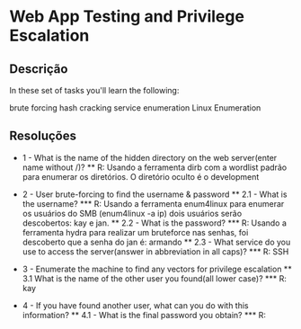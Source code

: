 # Web App Testing and Privilege Escalation

## Descrição
In these set of tasks you'll learn the following:

brute forcing 
hash cracking 
service enumeration
Linux Enumeration



## Resoluções

* 1 - What is the name of the hidden directory on the web server(enter name without /)?
** R: Usando a ferramenta dirb com a wordlist padrão para enumerar os diretórios. O diretório oculto é o development

* 2 - User brute-forcing to find the username & password
** 2.1 - What is the username?
   *** R: Usando a ferramenta enum4linux para enumerar os usuários do SMB (enum4linux -a ip) dois usuários serão descobertos: kay e jan. 
** 2.2 - What is the password? 
   *** R: Usando a ferramenta hydra para realizar um bruteforce nas senhas, foi descoberto que a senha do jan é: armando
** 2.3 - What service do you use to access the server(answer in abbreviation in all caps)?
 *** R: SSH

* 3 - Enumerate the machine to find any vectors for privilege escalation
** 3.1 What is the name of the other user you found(all lower case)?
 *** R: kay

* 4 - If you have found another user, what can you do with this information?
** 4.1 - What is the final password you obtain?
*** R: 


